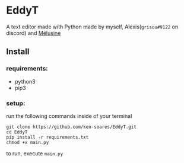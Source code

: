 # EddyT
A text editor made with Python made by myself, Alexis(`grisou#9122` on discord) and [Mélusine](https://github.com/meowlusine)


## Install
### requirements:
* python3
* pip3

### setup:
run the following commands inside of your terminal
```
git clone https://github.com/ken-soares/EddyT.git
cd EddyT
pip install -r requirements.txt
chmod +x main.py
```
to run, execute `main.py`
